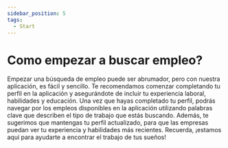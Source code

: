 ```yaml
---
sidebar_position: 5
tags:
  - Start
---
```


# Como empezar a buscar empleo?

Empezar una búsqueda de empleo puede ser abrumador, pero con nuestra aplicación, es fácil y sencillo. Te recomendamos comenzar completando tu perfil en la aplicación y asegurándote de incluir tu experiencia laboral, habilidades y educación. Una vez que hayas completado tu perfil, podrás navegar por los empleos disponibles en la aplicación utilizando palabras clave que describen el tipo de trabajo que estás buscando. Además, te sugerimos que mantengas tu perfil actualizado, para que las empresas puedan ver tu experiencia y habilidades más recientes. Recuerda, ¡estamos aquí para ayudarte a encontrar el trabajo de tus sueños!
